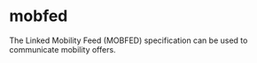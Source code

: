 # mobfed
The Linked Mobility Feed (MOBFED) specification can be used to communicate mobility offers.
